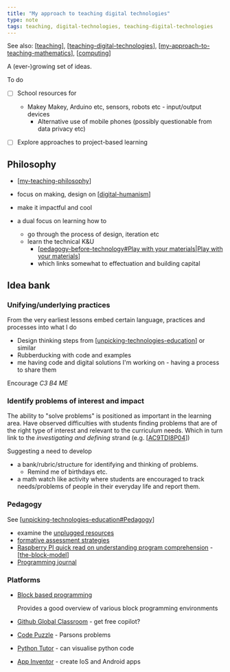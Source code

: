 ```yaml
---
title: "My approach to teaching digital technologies"
type: note
tags: teaching, digital-technologies, teaching-digital-technologies
---
```


See also: [[teaching]], [[teaching-digital-technologies]], [[my-approach-to-teaching-mathematics]], [[computing]]

A (ever-)growing set of ideas.

To do

- [ ] School resources for

    - Makey Makey, Arduino etc, sensors, robots etc - input/output devices
        - Alternative use of mobile phones (possibly questionable from data privacy etc)

- [ ] Explore approaches to project-based learning


## Philosophy

- [[my-teaching-philosophy]]

- focus on making, design on [[digital-humanism]]
- make it impactful and cool
- a dual focus on learning how to

    - go through the process of design, iteration etc
    - learn the technical K&U
        - [[pedagogy-before-technology#Play with your materials|Play with your materials]]
        - which links somewhat to effectuation and building capital


## Idea bank

### Unifying/underlying practices

From the very earliest lessons embed certain language, practices and processes into what I do

- Design thinking steps from [[unpicking-technologies-education]] or similar
- Rubberducking with code and examples
- me having code and digital solutions I'm working on - having a process to share them

Encourage _C3 B4 ME_

### Identify problems of interest and impact

The ability to "solve problems" is positioned as important in the learning area. Have observed difficulties with students finding problems that are of the right type of interest and relevant to the curriculum needs. Which in turn link to the _investigating and defining_ strand (e.g. [[AC9TDI8P04]])

Suggesting a need to develop

- a bank/rubric/structure for identifying and thinking of problems.
    - Remind me of birthdays etc.
- a math watch like activity where students are encouraged to track needs/problems of people in their everyday life and report them.

### Pedagogy 

See [[unpicking-technologies-education#Pedagogy]]

- examine the [unplugged resources](https://www.digitaltechnologieshub.edu.au/teach-and-assess/effective-pedagogies/teaching-unplugged/)
- [formative assessment strategies](https://www.digitaltechnologieshub.edu.au/teach-and-assess/effective-pedagogies/formative-assessment-strategies/)
- [Raspberry PI quick read on understanding program comprehension](https://raspberrypi-education.s3-eu-west-1.amazonaws.com/Quick+Reads/Pedagogy+Quick+Read+12+-+Block+Model.pdf) - [[the-block-model]]
- [Programming journal](https://bjc.edc.org/bjc-r/cur/programming/1-introduction/3-drawing/7-programming-journal.html?topic=nyc_bjc%2F1-intro-loops.topic&course=bjc4nyc.html&novideo=&noassignment=)

### Platforms

- [Block based programming](https://textbooks.cs.ksu.edu/tlcs/3-cs-teaching-approaches/03-block-based-programming/index.html)

    Provides a good overview of various block programming environments

- [Github Global Classroom](https://docs.github.com/en/education/explore-the-benefits-of-teaching-and-learning-with-github-education/github-global-campus-for-teachers/about-github-global-campus-for-teachers) - get free copilot?
- [Code Puzzle](https://www.codepuzzle.io/) - Parsons problems
- [Python Tutor](https://pythontutor.com/python-compiler.html#mode=edit) - can visualise python code
- [App Inventor](https://appinventor.mit.edu/) - create IoS and Android apps



[//begin]: # "Autogenerated link references for markdown compatibility"
[teaching]: ..%2Fteaching "Teaching"
[teaching-digital-technologies]: ..%2FDigital_Technologies%2Fteaching-digital-technologies "Teaching Digital Technologies"
[my-approach-to-teaching-mathematics]: my-approach-to-teaching-mathematics "My approach to teaching mathematics"
[computing]: ..%2F..%2Fcomputing%2Fcomputing "Computing"
[my-teaching-philosophy]: ..%2Fmy-teaching-philosophy "My Teaching Philosophy"
[digital-humanism]: ..%2F..%2Fcomputing%2Fdigital-humanism "Digital Humanism"
[pedagogy-before-technology#Play with your materials|Play with your materials]: ..%2F..%2FDesign%2Fpedagogy-before-technology "Pedagogy before technology"
[unpicking-technologies-education]: ..%2FDigital_Technologies%2Funpicking-technologies-education "Unpicking technologies education"
[AC9TDI8P04]: ..%2FCurriculum%2Fv9%2FTechnologies%2FAC9TDI8P04 "AC9TDI8P04"
[unpicking-technologies-education#Pedagogy]: ..%2FDigital_Technologies%2Funpicking-technologies-education "Unpicking technologies education"
[the-block-model]: the-block-model "The block model"
[//end]: # "Autogenerated link references"